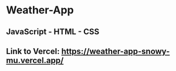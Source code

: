 #  Weather-App 
## JavaScript - HTML - CSS
## Link to Vercel: https://weather-app-snowy-mu.vercel.app/
